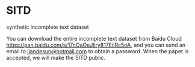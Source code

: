 # SITD
synthetic incomplete text dataset

You can download the entire incomplete text dataset from Baidu Cloud https://pan.baidu.com/s/17nOaOeJliry817EiIRc5oA, and you can send an email to jiandesun@hotmail.com to obtain a password. When the paper is accepted, we will make the SITD public.
